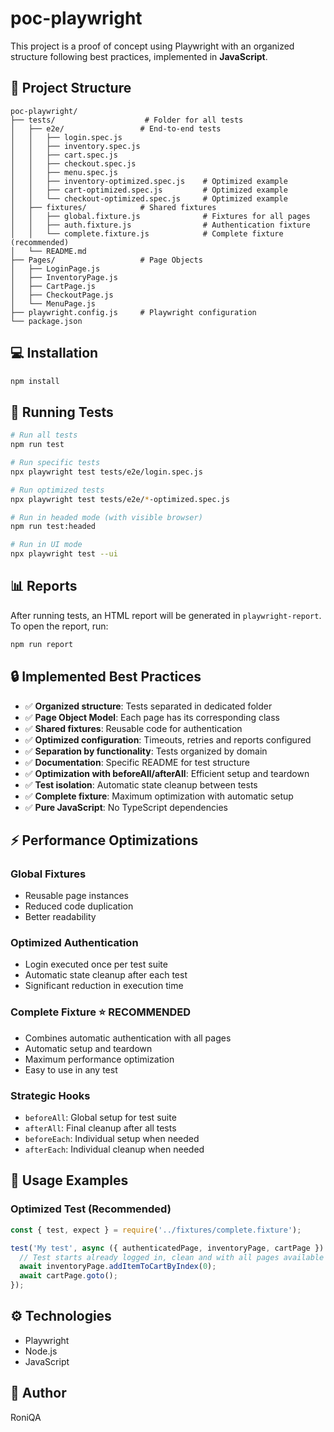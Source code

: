 # poc-playwright

This project is a proof of concept using Playwright with an organized structure following best practices, implemented in **JavaScript**.

## 📁 Project Structure

```
poc-playwright/
├── tests/                    # Folder for all tests
│   ├── e2e/                 # End-to-end tests
│   │   ├── login.spec.js
│   │   ├── inventory.spec.js
│   │   ├── cart.spec.js
│   │   ├── checkout.spec.js
│   │   ├── menu.spec.js
│   │   ├── inventory-optimized.spec.js    # Optimized example
│   │   ├── cart-optimized.spec.js         # Optimized example
│   │   └── checkout-optimized.spec.js     # Optimized example
│   ├── fixtures/            # Shared fixtures
│   │   ├── global.fixture.js              # Fixtures for all pages
│   │   ├── auth.fixture.js                # Authentication fixture
│   │   └── complete.fixture.js            # Complete fixture (recommended)
│   └── README.md
├── Pages/                   # Page Objects
│   ├── LoginPage.js
│   ├── InventoryPage.js
│   ├── CartPage.js
│   ├── CheckoutPage.js
│   └── MenuPage.js
├── playwright.config.js     # Playwright configuration
└── package.json
```

## 💻 Installation

```bash
npm install
```

## 🚀 Running Tests

```bash
# Run all tests
npm run test

# Run specific tests
npx playwright test tests/e2e/login.spec.js

# Run optimized tests
npx playwright test tests/e2e/*-optimized.spec.js

# Run in headed mode (with visible browser)
npm run test:headed

# Run in UI mode
npx playwright test --ui
```

## 📊 Reports

After running tests, an HTML report will be generated in `playwright-report`.
To open the report, run:

```bash
npm run report
```

## 🔒 Implemented Best Practices

- ✅ **Organized structure**: Tests separated in dedicated folder
- ✅ **Page Object Model**: Each page has its corresponding class
- ✅ **Shared fixtures**: Reusable code for authentication
- ✅ **Optimized configuration**: Timeouts, retries and reports configured
- ✅ **Separation by functionality**: Tests organized by domain
- ✅ **Documentation**: Specific README for test structure
- ✅ **Optimization with beforeAll/afterAll**: Efficient setup and teardown
- ✅ **Test isolation**: Automatic state cleanup between tests
- ✅ **Complete fixture**: Maximum optimization with automatic setup
- ✅ **Pure JavaScript**: No TypeScript dependencies

## ⚡ Performance Optimizations

### Global Fixtures
- Reusable page instances
- Reduced code duplication
- Better readability

### Optimized Authentication
- Login executed once per test suite
- Automatic state cleanup after each test
- Significant reduction in execution time

### Complete Fixture ⭐ **RECOMMENDED**
- Combines automatic authentication with all pages
- Automatic setup and teardown
- Maximum performance optimization
- Easy to use in any test

### Strategic Hooks
- `beforeAll`: Global setup for test suite
- `afterAll`: Final cleanup after all tests
- `beforeEach`: Individual setup when needed
- `afterEach`: Individual cleanup when needed

## 🎯 Usage Examples

### Optimized Test (Recommended)
```javascript
const { test, expect } = require('../fixtures/complete.fixture');

test('My test', async ({ authenticatedPage, inventoryPage, cartPage }) => {
  // Test starts already logged in, clean and with all pages available
  await inventoryPage.addItemToCartByIndex(0);
  await cartPage.goto();
});
```

## ⚙️ Technologies

- Playwright
- Node.js
- JavaScript

## 👤 Author

RoniQA
